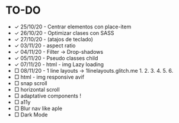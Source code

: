 # TO-DO

+ ✓ 25/10/20 - Centrar elementos con place-item
+ ✓ 26/10/20 - Optimizar clases con SASS
+ ✓ 27/10/20 - (atajos de teclado) 
+ ✓ 03/11/20 - aspect ratio
+ ✓ 04/11/20 - Filter -> Drop-shadows
+ ✓ 05/11/20 - Pseudo classes child
+ ✓ 07/11/20 - html - img Lazy loading
+ □ 08/11/20 - 1 line layouts -> 1linelayouts.glitch.me
  1. 
  2. 
  3. 
  4. 
  5. 
  6. 
+ □ html - img responsive <source> avif
+ □ snap scroll
+ □ horizontal scroll
+ □ adaptative components !
+ □ a11y
+ □ Blur nav like aple
+ □ Dark Mode
